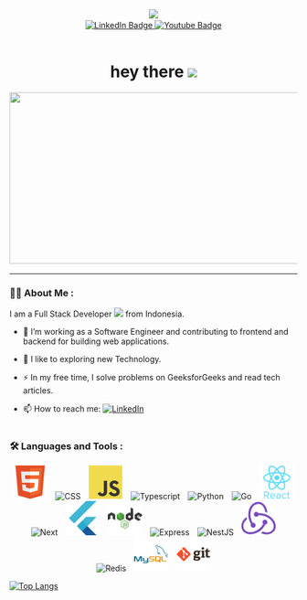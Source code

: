 <div id="header" align="center">
  <img src="https://media.giphy.com/media/M9gbBd9nbDrOTu1Mqx/giphy.gif" width="100"/>
  <div id="badges">
    <a href="https://www.linkedin.com/in/ba-yu-maulana/">
      <img src="https://img.shields.io/badge/LinkedIn-blue?style=for-the-badge&logo=linkedin&logoColor=white" alt="LinkedIn Badge"/>
    </a>
    <a href="https://www.youtube.com/@bayuzzs">
      <img src="https://img.shields.io/badge/YouTube-red?style=for-the-badge&logo=youtube&logoColor=white" alt="Youtube Badge"/>
    </a>
  </div>
  
  <img src="https://komarev.com/ghpvc/?username=bayuzzs&style=flat-square&color=blue" alt=""/>

  <h1>
    hey there
    <img src="https://media.giphy.com/media/hvRJCLFzcasrR4ia7z/giphy.gif" width="30px"/>
  </h1>
</div>

<div align="center">
  <img src="https://media.giphy.com/media/dWesBcTLavkZuG35MI/giphy.gif" width="600" height="300"/>
</div>

---

### :woman_technologist: About Me :

I am a Full Stack Developer <img src="https://media.giphy.com/media/WUlplcMpOCEmTGBtBW/giphy.gif" width="30"> from Indonesia.

- :telescope: I’m working as a Software Engineer and contributing to frontend and backend for building web applications.

- :seedling: I like to exploring new Technology.

- :zap: In my free time, I solve problems on GeeksforGeeks and read tech articles.

- :mailbox: How to reach me: [![LinkedIn](https://custom-icon-badges.demolab.com/badge/LinkedIn-0A66C2?logo=linkedin-white&logoColor=fff)](https://www.linkedin.com/in/ba-yu-maulana/)
<br><br>
### :hammer_and_wrench: Languages and Tools :
<div align="center">
  <img src="https://github.com/devicons/devicon/blob/master/icons/html5/html5-original.svg" title="HTML5" alt="HTML" width="60" height="60" hspace="5"/> 
  <img src="https://cdn.jsdelivr.net/gh/devicons/devicon@latest/icons/css3/css3-original.svg" title="CSS3" alt="CSS" width="60" height="60" hspace="5"/>
  <img src="https://github.com/devicons/devicon/blob/master/icons/javascript/javascript-original.svg" title="JavaScript" alt="JavaScript" width="60" height="60" hspace="5"/> 
  <img src="https://cdn.jsdelivr.net/gh/devicons/devicon@latest/icons/typescript/typescript-original.svg" alt="Typescript" width="60" height="60" hspace="5"/>
  <img src="https://cdn.jsdelivr.net/gh/devicons/devicon@latest/icons/python/python-original.svg" title="Python" alt="Python" width="60" height="60" hspace="5"/>
  <img src="https://cdn.jsdelivr.net/gh/devicons/devicon@latest/icons/go/go-original-wordmark.svg" title="Go" alt="Go" width="60" height="60" hspace="5"/>
  <img src="https://github.com/devicons/devicon/blob/master/icons/react/react-original-wordmark.svg" title="React" alt="React" width="60" height="60" hspace="5"/>
  <img src="https://cdn.jsdelivr.net/gh/devicons/devicon@latest/icons/nextjs/nextjs-original.svg" title="Next" alt="Next" width="60" height="60" hspace="5"/>
  <img src="https://github.com/devicons/devicon/blob/master/icons/flutter/flutter-original.svg" title="Flutter" alt="Flutter" width="60" height="60" hspace="5"/> 
  <img src="https://github.com/devicons/devicon/blob/master/icons/nodejs/nodejs-original-wordmark.svg" title="NodeJS" alt="NodeJS" width="60" height="60" hspace="5"/> 
  <img src="https://cdn.jsdelivr.net/gh/devicons/devicon@latest/icons/express/express-original.svg" title="Express" alt="Express" width="60" height="60" hspace="5"/>
  <img src="https://cdn.jsdelivr.net/gh/devicons/devicon@latest/icons/nestjs/nestjs-original.svg" title="NestJS" alt="NestJS" width="60" height="60" hspace="5" />
  <img src="https://github.com/devicons/devicon/blob/master/icons/redux/redux-original.svg" title="Redux" alt="Redux " width="60" height="60" hspace="5"/> 
  <img src="https://cdn.jsdelivr.net/gh/devicons/devicon@latest/icons/redis/redis-original.svg" title="Redis" alt="Redis " width="60" height="60" hspace="5" />
  <img src="https://github.com/devicons/devicon/blob/master/icons/mysql/mysql-original-wordmark.svg" title="MySQL"  alt="MySQL" width="60" height="60" hspace="5"/> 
  <img src="https://github.com/devicons/devicon/blob/master/icons/git/git-original-wordmark.svg" title="Git" **alt="Git" width="60" height="60" hspace="5"/>
</div>


[![Top Langs](https://github-readme-stats.vercel.app/api/top-langs/?username=bayuzzs&layout=compact&theme=vision-friendly-dark)](https://github.com/anuraghazra/github-readme-stats)
